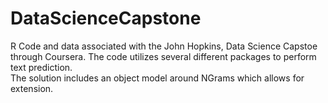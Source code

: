 # DataScienceCapstone
R Code and data associated with the John Hopkins, Data Science Capstoe through Coursera.
The code utilizes several different packages to perform text prediction.  
The solution includes an object model around NGrams which allows for extension.
